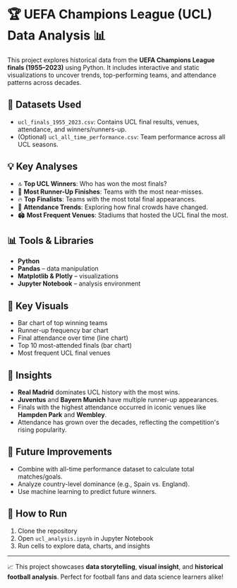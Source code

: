 # 🏆 UEFA Champions League (UCL) Data Analysis 📊

This project explores historical data from the **UEFA Champions League finals (1955–2023)** using Python. It includes interactive and static visualizations to uncover trends, top-performing teams, and attendance patterns across decades.

## 📁 Datasets Used
- `ucl_finals_1955_2023.csv`: Contains UCL final results, venues, attendance, and winners/runners-up.
- (Optional) `ucl_all_time_performance.csv`: Team performance across all UCL seasons.

## 💡 Key Analyses
- 🔝 **Top UCL Winners**: Who has won the most finals?
- 🥈 **Most Runner-Up Finishes**: Teams with the most near-misses.
- 🔥 **Top Finalists**: Teams with the most total final appearances.
- 👥 **Attendance Trends**: Exploring how final crowds have changed.
- 🏟️ **Most Frequent Venues**: Stadiums that hosted the UCL final the most.

## 📊 Tools & Libraries
- **Python**
- **Pandas** – data manipulation
- **Matplotlib & Plotly** – visualizations
- **Jupyter Notebook** – analysis environment

## 📌 Key Visuals
- Bar chart of top winning teams
- Runner-up frequency bar chart
- Final attendance over time (line chart)
- Top 10 most-attended finals (bar chart)
- Most frequent UCL final venues

## 📝 Insights
- **Real Madrid** dominates UCL history with the most wins.
- **Juventus** and **Bayern Munich** have multiple runner-up appearances.
- Finals with the highest attendance occurred in iconic venues like **Hampden Park** and **Wembley**.
- Attendance has grown over the decades, reflecting the competition's rising popularity.

## 🔄 Future Improvements
- Combine with all-time performance dataset to calculate total matches/goals.
- Analyze country-level dominance (e.g., Spain vs. England).
- Use machine learning to predict future winners.

## 📌 How to Run
1. Clone the repository
2. Open `ucl_analysis.ipynb` in Jupyter Notebook
3. Run cells to explore data, charts, and insights

---

📈 This project showcases **data storytelling**, **visual insight**, and **historical football analysis**. Perfect for football fans and data science learners alike!

